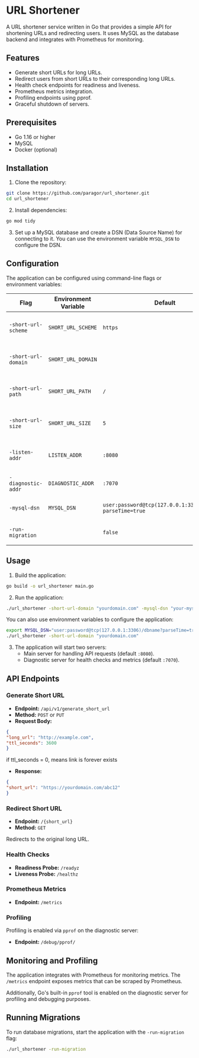 # URL Shortener

A URL shortener service written in Go that provides a simple API for shortening URLs and redirecting users. It uses
MySQL as the database backend and integrates with Prometheus for monitoring.

## Features

- Generate short URLs for long URLs.
- Redirect users from short URLs to their corresponding long URLs.
- Health check endpoints for readiness and liveness.
- Prometheus metrics integration.
- Profiling endpoints using pprof.
- Graceful shutdown of servers.

## Prerequisites

- Go 1.16 or higher
- MySQL
- Docker (optional)

## Installation

1. Clone the repository:

```sh
git clone https://github.com/paragor/url_shortener.git
cd url_shortener
```

2. Install dependencies:

```sh
go mod tidy
```

3. Set up a MySQL database and create a DSN (Data Source Name) for connecting to it. You can use the environment
   variable `MYSQL_DSN` to configure the DSN.

## Configuration

The application can be configured using command-line flags or environment variables:

| Flag                | Environment Variable | Default                                                   | Description                             |
|---------------------|----------------------|-----------------------------------------------------------|-----------------------------------------|
| `-short-url-scheme` | `SHORT_URL_SCHEME`   | `https`                                                   | Scheme of the shortened URL.            |
| `-short-url-domain` | `SHORT_URL_DOMAIN`   |                                                           | Domain for the shortened URL.           |
| `-short-url-path`   | `SHORT_URL_PATH`     | `/`                                                       | Path prefix for the shortened URL.      |
| `-short-url-size`   | `SHORT_URL_SIZE`     | `5`                                                       | Number of characters in the short URL.  |
| `-listen-addr`      | `LISTEN_ADDR`        | `:8080`                                                   | Address to listen on for HTTP requests. |
| `-diagnostic-addr`  | `DIAGNOSTIC_ADDR`    | `:7070`                                                   | Address to listen on for diagnostics.   |
| `-mysql-dsn`        | `MYSQL_DSN`          | `user:password@tcp(127.0.0.1:3306)/dbname?parseTime=true` | DSN for MySQL connection.               |
| `-run-migration`    |                      | `false`                                                   | Run migrations on startup.              |

## Usage

1. Build the application:

```sh
go build -o url_shortener main.go
```

2. Run the application:

```sh
./url_shortener -short-url-domain "yourdomain.com" -mysql-dsn "your-mysql-dsn"
```

You can also use environment variables to configure the application:

```sh
export MYSQL_DSN="user:password@tcp(127.0.0.1:3306)/dbname?parseTime=true"
./url_shortener -short-url-domain "yourdomain.com"
```

3. The application will start two servers:
    - Main server for handling API requests (default `:8080`).
    - Diagnostic server for health checks and metrics (default `:7070`).

## API Endpoints

### Generate Short URL

- **Endpoint:** `/api/v1/generate_short_url`
- **Method:** `POST` or `PUT`
- **Request Body:**

```json
{
"long_url": "http://example.com",
"ttl_seconds": 3600
}
```
if ttl_seconds = 0, means link is forever exists

- **Response:**

```json
{
"short_url": "https://yourdomain.com/abc12"
}
```

### Redirect Short URL

- **Endpoint:** `/{short_url}`
- **Method:** `GET`

Redirects to the original long URL.

### Health Checks

- **Readiness Probe:** `/readyz`
- **Liveness Probe:** `/healthz`

### Prometheus Metrics

- **Endpoint:** `/metrics`

### Profiling

Profiling is enabled via `pprof` on the diagnostic server:

- **Endpoint:** `/debug/pprof/`

## Monitoring and Profiling

The application integrates with Prometheus for monitoring metrics. The `/metrics` endpoint exposes metrics that can be
scraped by Prometheus.

Additionally, Go's built-in `pprof` tool is enabled on the diagnostic server for profiling and debugging purposes.

## Running Migrations

To run database migrations, start the application with the `-run-migration` flag:

```sh
./url_shortener -run-migration
```
